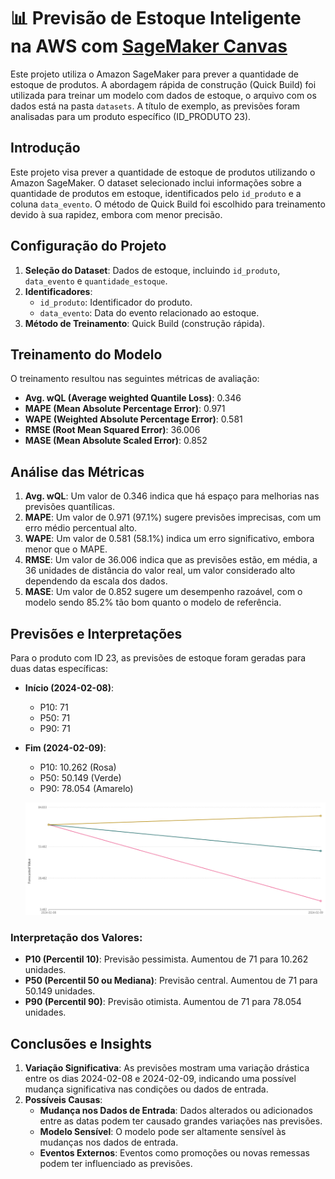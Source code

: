 # 📊 Previsão de Estoque Inteligente na AWS com [SageMaker Canvas](https://aws.amazon.com/pt/sagemaker/canvas/)

Este projeto utiliza o Amazon SageMaker para prever a quantidade de estoque de produtos. A abordagem rápida de construção (Quick Build) foi utilizada para treinar um modelo com dados de estoque, o arquivo com os dados está na pasta `datasets`. A título de exemplo, as previsões foram analisadas para um produto específico (ID_PRODUTO 23).

## Introdução

Este projeto visa prever a quantidade de estoque de produtos utilizando o Amazon SageMaker. O dataset selecionado inclui informações sobre a quantidade de produtos em estoque, identificados pelo `id_produto` e a coluna `data_evento`. O método de Quick Build foi escolhido para treinamento devido à sua rapidez, embora com menor precisão.

## Configuração do Projeto

1. **Seleção do Dataset**: Dados de estoque, incluindo `id_produto`, `data_evento` e `quantidade_estoque`.
2. **Identificadores**:
   - `id_produto`: Identificador do produto.
   - `data_evento`: Data do evento relacionado ao estoque.
3. **Método de Treinamento**: Quick Build (construção rápida).

## Treinamento do Modelo

O treinamento resultou nas seguintes métricas de avaliação:

- **Avg. wQL (Average weighted Quantile Loss)**: 0.346
- **MAPE (Mean Absolute Percentage Error)**: 0.971
- **WAPE (Weighted Absolute Percentage Error)**: 0.581
- **RMSE (Root Mean Squared Error)**: 36.006
- **MASE (Mean Absolute Scaled Error)**: 0.852

## Análise das Métricas

1. **Avg. wQL**: Um valor de 0.346 indica que há espaço para melhorias nas previsões quantílicas.
2. **MAPE**: Um valor de 0.971 (97.1%) sugere previsões imprecisas, com um erro médio percentual alto.
3. **WAPE**: Um valor de 0.581 (58.1%) indica um erro significativo, embora menor que o MAPE.
4. **RMSE**: Um valor de 36.006 indica que as previsões estão, em média, a 36 unidades de distância do valor real, um valor considerado alto dependendo da escala dos dados.
5. **MASE**: Um valor de 0.852 sugere um desempenho razoável, com o modelo sendo 85.2% tão bom quanto o modelo de referência.

## Previsões e Interpretações

Para o produto com ID 23, as previsões de estoque foram geradas para duas datas específicas:

- **Início (2024-02-08)**:
  - P10: 71
  - P50: 71
  - P90: 71

- **Fim (2024-02-09)**:
  - P10: 10.262 (Rosa)
  - P50: 50.149 (Verde)
  - P90: 78.054 (Amarelo)
 
  ![Gráfico de Previsão de Estoque ID_PRODUTO 23](datasets/single_prediction_results.png)


### Interpretação dos Valores:

- **P10 (Percentil 10)**: Previsão pessimista. Aumentou de 71 para 10.262 unidades.
- **P50 (Percentil 50 ou Mediana)**: Previsão central. Aumentou de 71 para 50.149 unidades.
- **P90 (Percentil 90)**: Previsão otimista. Aumentou de 71 para 78.054 unidades.

## Conclusões e Insights

1. **Variação Significativa**: As previsões mostram uma variação drástica entre os dias 2024-02-08 e 2024-02-09, indicando uma possível mudança significativa nas condições ou dados de entrada.
2. **Possíveis Causas**:
   - **Mudança nos Dados de Entrada**: Dados alterados ou adicionados entre as datas podem ter causado grandes variações nas previsões.
   - **Modelo Sensível**: O modelo pode ser altamente sensível às mudanças nos dados de entrada.
   - **Eventos Externos**: Eventos como promoções ou novas remessas podem ter influenciado as previsões.
